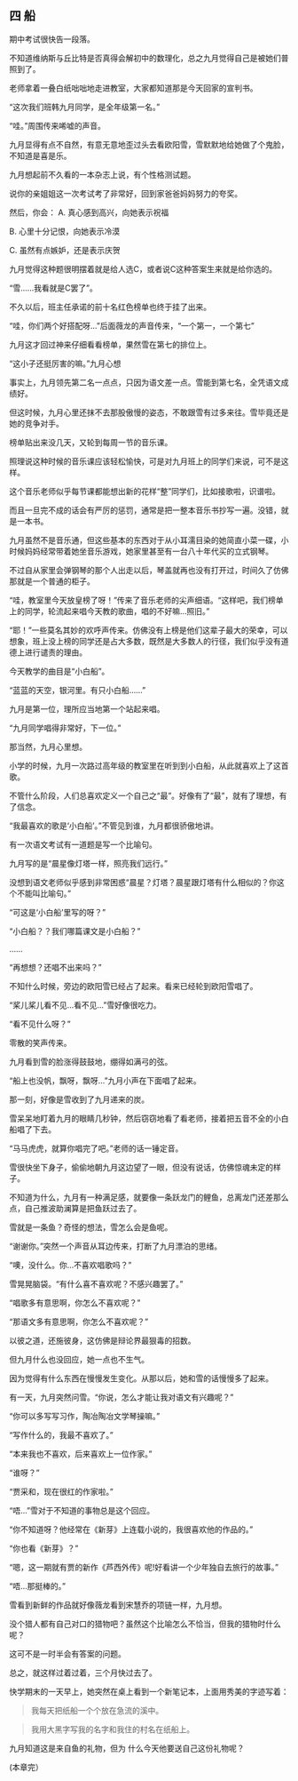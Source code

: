 四 船
------

期中考试很快告一段落。

不知道维纳斯与丘比特是否真得会解初中的数理化，总之九月觉得自己是被她们普照到了。

老师拿着一叠白纸咄咄地走进教室，大家都知道那是今天回家的宣判书。

“这次我们班韩九月同学，是全年级第一名。”

“哇。”周围传来唏嘘的声音。

九月显得有点不自然，有意无意地歪过头去看欧阳雪，雪默默地给她做了个鬼脸，不知道是喜是乐。

九月想起前不久看的一本杂志上说，有个性格测试题。

说你的亲姐姐这一次考试考了非常好，回到家爸爸妈妈努力的夸奖。

然后，你会：
A. 真心感到高兴，向她表示祝福

B. 心里十分记恨，向她表示冷漠

C. 虽然有点嫉妒，还是表示庆贺

九月觉得这种题很明摆着就是给人选C，或者说C这种答案生来就是给你选的。

“雪……我看就是C罢了”。

不久以后，班主任承诺的前十名红色榜单也终于挂了出来。

“哇，你们两个好搭配呀…”后面薇龙的声音传来，“一个第一，一个第七”

九月这才回过神来仔细看看榜单，果然雪在第七的排位上。

“这小子还挺厉害的嘛。”九月心想

事实上，九月领先第二名一点点，只因为语文差一点。雪能到第七名，全凭语文成绩好。

但这时候，九月心里还抹不去那股傲慢的姿态，不敢跟雪有过多来往。雪毕竟还是她的竞争对手。

榜单贴出来没几天，又轮到每周一节的音乐课。

照理说这种时候的音乐课应该轻松愉快，可是对九月班上的同学们来说，可不是这样。

这个音乐老师似乎每节课都能想出新的花样“整”同学们，比如接歌啦，识谱啦。

而且一旦完不成的话会有严厉的惩罚，通常是把一整本音乐书抄写一遍。没错，就是一本书。

九月虽然不是音乐通，但这些基本的东西对于从小耳濡目染的她简直小菜一碟，小时候妈妈经常带着她坐音乐游戏，她家里甚至有一台八十年代买的立式钢琴。

不过自从家里会弹钢琴的那个人出走以后，琴盖就再也没有打开过，时间久了仿佛那就是一个普通的柜子。

“哇，教室里今天放皇榜了呀！”传来了音乐老师的尖声细语。“这样吧，我们榜单上的同学，轮流起来唱今天教的歌曲，唱的不好嘛…照旧。”

“耶！”一些莫名其妙的欢呼声传来。仿佛没有上榜是他们这辈子最大的荣幸，可以想象，班上没上榜的同学还是占大多数，既然是大多数人的行径，我们似乎没有道德上进行谴责的理由。

今天教学的曲目是“小白船”。

“蓝蓝的天空，银河里。有只小白船……”

九月是第一位，理所应当地第一个站起来唱。

“九月同学唱得非常好，下一位。”

那当然，九月心里想。

小学的时候，九月一次路过高年级的教室里在听到到小白船，从此就喜欢上了这首歌。

不管什么阶段，人们总喜欢定义一个自己之“最”。好像有了“最”，就有了理想，有了信念。

“我最喜欢的歌是‘小白船’。”不管见到谁，九月都很骄傲地讲。

有一次语文考试有一道题是写一个比喻句。

九月写的是“晨星像灯塔一样，照亮我们远行。”

没想到语文老师似乎感到非常困惑“晨星？灯塔？晨星跟灯塔有什么相似的？你这个不能叫比喻句。”

“可这是‘小白船’里写的呀？”

“小白船？？我们哪篇课文是小白船？”

……

“再想想？还唱不出来吗？”

不知什么时候，旁边的欧阳雪已经占了起来。看来已经轮到欧阳雪唱了。

“桨儿桨儿看不见…看不见…”雪好像很吃力。

“看不见什么呀？”

零散的笑声传来。

九月看到雪的脸涨得鼓鼓地，绷得如满弓的弦。

“船上也没帆，飘呀，飘呀…”九月小声在下面唱了起来。

那一刻，好像是雪收到了九月递来的炭。

雪呆呆地盯着九月的眼睛几秒钟，然后窃窃地看了看老师，接着把五音不全的小白船唱了下去。

“马马虎虎，就算你唱完了吧。”老师的话一锤定音。

雪很快坐下身子，偷偷地朝九月这边望了一眼，但没有说话，仿佛惊魂未定的样子。

不知道为什么，九月有一种满足感，就要像一条跃龙门的鲤鱼，总离龙门还差那么点，自己推波助澜算是把鱼跃过去了。

雪就是一条鱼？奇怪的想法，雪怎么会是鱼呢。

“谢谢你。”突然一个声音从耳边传来，打断了九月漂泊的思绪。

“噢，没什么。你…不喜欢唱歌吗？”

雪晃晃脑袋。“有什么喜不喜欢呢？不感兴趣罢了。”

“唱歌多有意思啊，你怎么不喜欢呢？”

“那语文多有意思啊，你怎么不喜欢呢？”

以彼之道，还施彼身，这仿佛是辩论界最狠毒的招数。

但九月什么也没回应，她一点也不生气。

因为觉得有什么东西在慢慢发生变化。从那以后，她和雪的话慢慢多了起来。

有一天，九月突然问雪。“你说，怎么才能让我对语文有兴趣呢？”

“你可以多写写习作，陶冶陶冶文学琴操嘛。”

“写作什么的，我最不喜欢了。”

“本来我也不喜欢，后来喜欢上一位作家。”

“谁呀？”

“贾采和，现在很红的作家啦。”

“唔…”雪对于不知道的事物总是这个回应。

“你不知道呀？他经常在《新芽》上连载小说的，我很喜欢他的作品的。”

“你也看《新芽》？”

“嗯，这一期就有贾的新作《芦西外传》呢!好看讲一个少年独自去旅行的故事。”

“唔…那挺棒的。”

雪看到新鲜的作品就好像薇龙看到宋慧乔的项链一样，九月想。

没个猎人都有自己对口的猎物吧？虽然这个比喻怎么不恰当，但我的猎物时什么呢？

这可不是一时半会有答案的问题。

总之，就这样过着过着，三个月快过去了。

快学期末的一天早上，她突然在桌上看到一个新笔记本，上面用秀美的字迹写着：

> 我每天把纸船一个个放在急流的溪中。

> 我用大黑字写我的名字和我住的村名在纸船上。

九月知道这是来自鱼的礼物，但为 什么今天他要送自己这份礼物呢？

(本章完）
